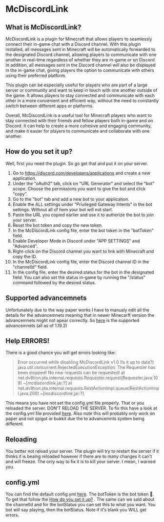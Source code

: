 # McDiscordLink

## What is McDiscordLink?
McDiscordLink is a plugin for Minecraft that allows players to seamlessly connect their in-game chat with a Discord channel. 
With this plugin installed, all messages sent in Minecraft will be automatically forwarded to the designated Discord channel, 
allowing players to communicate with one another in real-time regardless of whether they are in-game or on Discord. 
In addition, all messages sent in the Discord channel will also be displayed in the in-game chat, giving players the option to 
communicate with others using their preferred platform.

This plugin can be especially useful for players who are part of a large server or community and want to keep in 
touch with one another outside of the game. It allows players to stay connected and communicate with each other in a 
more convenient and efficient way, without the need to constantly switch between different apps or platforms.

Overall, McDiscordLink is a useful tool for Minecraft players who want to stay connected with their friends and 
fellow players both in-game and on Discord. It can help to create a more cohesive and engaging community, and make it easier 
for players to communicate and collaborate with one another.

## How do you set it up?
Well, first you need the plugin. So go get that and put it on your server.

1. Go to https://discord.com/developers/applications and create a new application.
2. Under the "oAuth2" tab, click on "URL Generator" and select the "bot" scope. Choose the permissions you want to give the bot and click "copy".
3. Go to the "bot" tab and add a new bot to your application.
4. Enable the ALL settings under "Privileged Gateway Intents" in the bot settings. Without all of hem your bot will not start.
5. Paste the URL you copied earlier and use it to authorize the bot to join your server.
6. Reset the bot token and copy the new token.
7. In the McDiscordLink config file, enter the bot token in the "botToken" field.
8. Enable Developer Mode in Discord under "APP SETTINGS" and "Advanced".
9. Right-click on the Discord channel you want to link with Minecraft and copy the ID.
10. In the McDiscordLink config file, enter the Discord channel ID in the "channelId" field.
11. In the config file, enter the desired status for the bot in the designated field. You can also set the status in-game by running the "/status" command followed 
by the desired status.

## Supported advancemnets
Unfortunately due to the way paper works I have to manualy edit all the details for the advancemnets meaning that in newer Minecarft version the advancemnets might
not apear correctly. So [here](https://github.com/MJDaws0n/mcDiscordLink/blob/master/supportedAdvancements.md) is the supported advancemnets (all as of 1.19.2)


## Help ERRORS!
There is a good chance you will get errors looking like:
>Error occurred while disabling McDiscordLink v1.0 (Is it up to date?)
java.util.concurrent.RejectedExecutionException: The Requester has been stopped! No new requests can be requested!
	at net.dv8tion.jda.internal.requests.Requester.request(Requester.java:109) ~[mcdiscordlink.jar:?]
	at net.dv8tion.jda.internal.requests.RestActionImpl.queue(RestActionImpl.java:200) ~[mcdiscordlink.jar:?]
  
 This means you have not set the config.yml file properly. That or you reloaded the server. DON'T RELOAD THE SERVER.
 To fix this have a look at the config.yml file provided [here](https://github.com/MJDaws0n/mcDiscordLink/blob/master/src/main/resources/config.yml).
 Also note this will probably only work on paper and not spigot or bukkit due the to advancemnts system being different.
 
## Reloading
 You better not reload your server. The plugin will try to restart the server if it thinks it is beaing reloaded however if there are to many changes it can't and
 will freeze. The only way to fix it is to kill your server. I mean, I warned you.
 
 
## config.yml
You can find the default config.yml [here](https://github.com/MJDaws0n/mcDiscordLink/blob/master/src/main/resources/config.yml).
The botToken is the bot token 🤯. To get that follow the [How do you set it up?](https://github.com/MJDaws0n/mcDiscordLink/tree/master#how-do-you-set-it-up) . The same can we said about the channelId and for the botStatus you can set
this to what you want. You bot will say playing, then the botStatus. Note if it's blank you WILL get errors.

